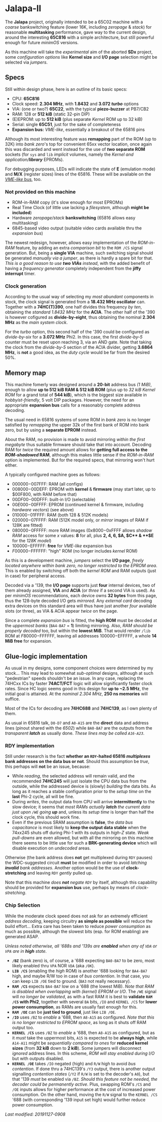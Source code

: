 # Jalapa-II

The **Jalapa** project, originally intended to be a 65C02 machine with a _coarse_
bankswitching feature (lower 16K, including _zeropage_ & _stack_) for reasonable
**multitasking** performance, gave way to the current design, around the interesting
**65C816** with a simple architecture, but still powerful enough for future _minimOS_
versions.

As this machine will take the _experimental_ aim of the aborted **SDx** project,
some _configuration options_ like **Kernel size** and **I/O page** selection might
be selected via _jumpers_.

## Specs

Still within design phase, here is an outline of its basic specs:

- CPU: **65C816**
- Clock speed: **2.304 MHz**, with **1.8432** and **3.072 *turbo*** options
- VIA: (one or two?) **65C22**, with the typical **piezo-buzzer** at PB7/CB2
- RAM: 128 or **512 kiB** (static 32-pin DIP)
- (E)EPROM: up to **512 kiB** (plus separate _Kernel_ ROM up to 32 kiB)
- Serial: single **65C51**, just for the sake of completeness
- **Expansion bus:** _VME-like_, essentially a breakout of the 65816 pins

Although its most interesting feature was **remapping** part of the ROM (up to 32K) 
into _bank zero_'s top for convenient 65xx vector location, once again this was
discarded and went instead for the use of **_two_ separate ROM** sockets
(for `sys` and `lib` _implicit_ volumes, namely the
_Kernel and application/**library**_ EPROMs).

For debugging purposes, LEDs will indicate the state of **E** (emulation mode)
and **M/X** (register sizes) lines of the 65816. These will be available on the
[_VME-like_ bus](buses/vmelike.md), too.

### Not provided on this machine

- ROM-in-RAM copy (it's slow enough for most EPROMs)
- Real Time Clock (of little use lacking a _filesystem_, although **might be included**)
- Hardware _zeropage/stack_ **bankswitching** (65816 allows easy multitasking)
- 6845-based video output (suitable video cards available thru the _expansion bus_)

The newest redesign, however, allows easy implementation of the _ROM-in-RAM_
feature, by adding an extra _comparison bit_ to the `ROM /CS` signal generation.
But, being a **single VIA** machine, such switching signal should be generated
_manually via a jumper_, as there is hardly a spare bit for that. _This is a good
reason to use **two VIAs** instead_, with the added benefit of having a
_frequency generator_ completely independent from the **jiffy interrupt** timer.
 
### Clock generation

According to the usual way of selecting my _most abundant_ components in stock,
the clock signal is generated from a **18.432 MHz oscillator** can. Together with
a **74HC(T)390**, one half divides this frequency _by ten_, obtaining the
_standard 1.8432 MHz_ for the **ACIA**. The other half of the '390 is however
cofigured as **divide-by-eight**, thus obtaining the nominal **2.304 MHz** as
the _main system clock_.

For the _turbo_ option, this second half of the '390 could be configured as
_divide-by-six_ for a **3.072 MHz** Phi2. In this case, the first _divide-by-5_
counter must be reset upon reaching 3, via an AND gate. Note that taking the clock
from the _divide-by-5_ section of the ACIA divider, getting **3.6864 MHz**, is **not**
a good idea, as the _duty cycle_ would be far from the desired 50%.

## Memory map

This machine fomerly was designed around a  **20-bit** address bus _(1 MiB)_,
enough to allow **up to 512 kiB RAM & 512 kiB ROM** (plus up to _32 kiB Kernel ROM_
for a grand total of **544 kiB**), which is the biggest size available in
_hobbyist-friendly_, 5 volt DIP packages. However, the need for an appropriate
**expansion bus** calls for a reasonably complete address decoding.

The usual need in 65816 systems of some ROM in _bank zero_ is no longer satisfied
by _remapping_ the upper 32k of the first bank of ROM into bank zero, but by using a
**separate EPROM** instead.

About the RAM, no provision is made to avoid mirroring _within the first
megabyte_ thus suitable firmware should take that into account. Decoding RAM
for _twice_ the required amount allows for **getting full access to the
_ROM-shadowed_ RAM**, although this makes little sense if the _ROM-in-RAM_ option
is implemented. But for the required specs, that mirroring won't hurt either.

A typically configured machine goes as follows:

- $000000-$007FFF: RAM (all configs)
- $008000-$00DEFF: EPROM with **kernel** & **firmware** (may start later, up to $00F800, with RAM before that)
- $00DF00-$00DFFF: built-in I/O (selectable)
- $00E000-$00FFFF: EPROM (continued kernel & firmware, including _hardware vectors_) (see above)
- $010000-$01FFFF: RAM (both 128 & 512K models)
- $020000-$07FFFF: RAM (512K model only, or _mirror_ images of RAM if 128K are fitted)
- $080000-$0FFFFF: more RAM images ($0x8000-$0xFFFF allows _shadow RAM_ access for some *x* values: **8** for all, plus **2, 4, 6, $A, $C** & **$E** for the *128K model*)
- $100000-$EFFFFF: **free** for _VME-like_ expansion bus
- $F00000-$FFFFFF: "high" ROM (no longer includes _kernel_ ROM)

As this is a development machine, _jumpers_ select the **I/O page**,
_freely located anywhere within bank zero, no longer restricted to the
EPROM area_. This is enabled by switching off both the _kernel ROM_
and RAM outputs (just in case) for peripheral access.

Decoded via a '139, the **I/O page** supports just **four** internal devices,
two of them already assigned, **VIA** and **ACIA** (or _three_ if a second VIA is used).
As per _minimOS_ recommendations, each device owns **32 bytes** from this page,
thus the 128-byte decoded I/O gets _mirrored_. Any _external card_ decoding extra devices
on this standard area will thus have just another _four_ available slots (or three),
as VIA & ACIA appear _twice_ on the page.

Since a complete _expansion bus_ is fitted, the **high ROM** must be decoded at the
_uppermost banks_ (`BA4-BA7` = **1**) limiting mirroring.
Also, _RAM should be properly decoded_ too, but within the **lowest MiB**.
That would render `/lib` ROM at $F80000-$FFFFFF, leaving all addresses
$100000-$EFFFFF, a whole **14 MiB free** for expansion.
 
## Glue-logic implementation

As usual in my designs, some component choices were determined by my stock... This may
lead to somewhat _sub-optimal_ designs, although at such "pedestrian" speeds shouldn't
be an issue. In any case, replacing the 74HCxx ICs by faster **74ACT/FCT** logic will
allow significantly faster clock rates. Since HC logic seems good in this design for
**up to ~2.5 MHz**, the initial goal is attained. At the _nominal 2.304 MHz_,
**250 ns memories** will suffice.

Most of the ICs for decoding are **74HC688** and **74HC139**, as I own plenty of them.

As usual in 65816 talk, `D0-D7` and `A0-A15` are the **direct** data and address 
lines (pinout shared with the _6502_) while `BA0-BA7` are the outputs from the
_transparent **latch**_ as usually done. _These lines may be called `A16-A23`_.

### RDY implementation

Still under research is the fact **whether an `RDY`-halted 65816 *multiplexes* bank
addresses on the data bus or not**. Should this assumption be _true_, this perhaps will
**not** be an issue, because:

- While _reading_, the selected address will remain valid, and the recommended **74HC245**
will just isolate the CPU data bus from the outside, while the addressed device is
(slowly) _building_ the data bits. As long as it reaches a stable configuration prior
to the _setup time_ on the **last** Phi-2 cycle, all will be fine.
- During _writes_, the output data from CPU will arrive **intermittently** to the slow
device; it seems that _most RAMs actually **latch** the current data just upon `/WE` going
**up**_ and, unless its _setup time_ is longer than half the clock cycle, this should work fine.
- Even if the previous SRAM assumption is **false**, the _data bus capacitance_ is most
likely to **keep the output data stable** when the 74xx245 shuts off during Phi-1 with
its outputs in _high-Z_ state. _Weak pull-downs_ are even allowed, but with all the
mirroring on this machine there seems to be little use for such a **BRK-generating
device** which will disable execution on _undecoded_ areas.

Otherwise (the bank address does **not** get multiplexed during `RDY` pauses) the
WDC-suggested circuit **must** be modified in order to avoid _latching **invalid** bank
addresses_. Another option would be the use of **clock-stretching** and leaving `RDY`
_gently_ pulled up.

Note that this machine _does **not** negate `RDY`_ by itself, although this capability
should be provided for **expansion bus** use, perhaps by means of _clock-stretching_.

### Chip Selection

While the moderate clock speed does not ask for an extremely efficient _address
decoding_, keeping circuitry **as simple as possible** will reduce the build effort...
Extra care has been taken to reduce _power consumption_ as much as possible, although
the slowest bits (esp. for ROM enabling) are generated ASAP.

_Unless noted otherwise, all '688s and '139s are **enabled** when any of `VDA` or `VPA`
are in **high** state._

- **`/BZ`** (bank zero) is, of course, a '688 expecting `BA0-BA7` to be zero, most likely enabled thru `VPA` NOR `VDA` (aka `/OK`).
- **`LIB /CS`** (enabling the _high_ ROM) is another '688 looking for `BA4-BA7` high, and maybe R/W too in case of _bus contention_. In that case, you can keep `LIB /OE` tied to ground. (`BA3` not really necessary).
- **`RAM /CS`** expects `BA4-BA7` low on a '688 (the lowest MiB). _Note that RAM is disabled when overlapping with (kernel) EPROM or I/O_. The `/WE` signal will _no longer be validated_, as with a fast RAM it is best to **validate `RAM /CS` with Phi2**, together with several `BA` bits, `/IO` and `KERNEL /CS` for **lower power consumption**, as RAMs are usually fast enough for this.
- **`RAM /OE`** can be **just tied to ground**, just like `LIB /OE`.
- **`/IO`** uses `/BZ` to _enable_ a '688, then `A8-A15` as configured. _Note that this is no longer restricted to EPROM space_, as long as it shuts off RAM output too.
- **`KERNEL /CS`** uses `/BZ` to _enable_ a '688, then `A8-A15` as configured, but as it _must_ take the uppermost bits, `A15` is expected to be **always high**, while `A14-A11` might be _sequentially compared to ones_ for **reduced kernel sizes** (from **32 kiB** down to **2 kiB**). Some jumpers will disconnect _ignored_ address lines. In this scheme, _ROM will stay enabled during I/O_ but with outputs disabled.
- **`KERNEL /OE`** takes `/IO` negated (high) and `R/W` high to avoid _bus contention_.  If done thru a 74HC139's `/Y3` output, there is another output signalling _contention states_ (`/Y2` if `R/W` is set to the decoder's `A0`), but that '139 _must_ be enabled via `/BZ`. _Should this feature not be needed, the decoder could be permanently active_. Plus, swapping ROM's `/CS` and `/OE` inputs allows for higher performance at the cost of increased power consumption. On the other hand, moving the `R/W` signal to the `KERNEL /CS` '688 (with corresponding '139 input set high) would further reduce power consumption.

_Last modified: 20191127-0908_
